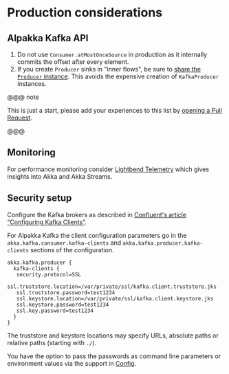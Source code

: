 # Production considerations


## Alpakka Kafka API

1. Do not use `Consumer.atMostOnceSource` in production as it internally commits the offset after every element.
1. If you create `Producer` sinks in "inner flows", be sure to [share the `Producer` instance](https://doc.akka.io/docs/akka-stream-kafka/current/producer.html#sharing-the-kafkaproducer-instance). This avoids the expensive creation of `KafkaProducer` instances. 

@@@ note

This is just a start, please add your experiences to this list by [opening a Pull Request](https://github.com/akka/alpakka-kafka/pulls).

@@@


## Monitoring

For performance monitoring consider [Lightbend Telemetry](https://developer.lightbend.com/docs/telemetry/current/) which gives insights into Akka and Akka Streams.


## Security setup

Configure the Kafka brokers as described in [Confluent's article 
“Configuring Kafka Clients”](https://www.confluent.io/blog/apache-kafka-security-authorization-authentication-encryption/).

For Alpakka Kafka the client configuration parameters go in the `akka.kafka.consumer.kafka-clients` and `akka.kafka.producer.kafka-clients` sections of the configuration.

```hocon
akka.kafka.producer {
  kafka-clients {
   security.protocol=SSL
   ssl.truststore.location=/var/private/ssl/kafka.client.truststore.jks
   ssl.truststore.password=test1234
   ssl.keystore.location=/var/private/ssl/kafka.client.keystore.jks
   ssl.keystore.password=test1234
   ssl.key.password=test1234
  }
}
```

The truststore and keystore locations may specify URLs, absolute paths or relative paths (starting with `./`).

You have the option to pass the passwords as command line parameters or environment values via the support in [Config](https://github.com/lightbend/config#optional-system-or-env-variable-overrides).
